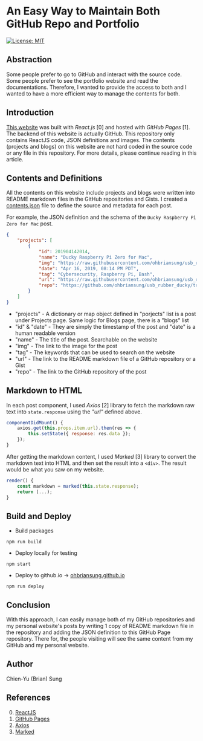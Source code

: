 # An Easy Way to Maintain Both GitHub Repo and Portfolio

[![License: MIT](https://img.shields.io/badge/License-MIT-blue.svg)](https://github.com/ohbriansung/page/blob/master/LICENSE)

## Abstraction

Some people prefer to go to GitHub and interact with the source code.
Some people prefer to see the portfolio website and read the documentations.
Therefore, I wanted to provide the access to both and I wanted to have a more efficient way to manage the contents for both.

## Introduction

[This website](https://ohbriansung.github.io) was built with *React.js* [0] and hosted with *GitHub Pages* [1].
The backend of this website is actually GitHub.
This repository only contains ReactJS code, JSON definitions and images.
The contents \(projects and blogs\) on this website are not hard coded in the source code or any file in this repository.
For more details, please continue reading in this article.

## Contents and Definitions

All the contents on this website include projects and blogs were written into README markdown files in the GitHub repositories and Gists. I created a [contents.json](https://github.com/ohbriansung/page/blob/master/src/json/contents.json) file to define the source and metadata for each post.

For example, the JSON definition and the schema of the `Ducky Raspberry Pi Zero for Mac` post.

```JSON
{
    "projects": [
        {
            "id": 201904142014,
            "name": "Ducky Raspberry Pi Zero for Mac",
            "img": "https://raw.githubusercontent.com/ohbriansung/usb_rubber_ducky/master/pi_zero_ducky/img/concept.jpg",
            "date": "Apr 16, 2019, 08:14 PM PDT",
            "tag": "Cybersecurity, Raspberry Pi, Bash",
            "url": "https://raw.githubusercontent.com/ohbriansung/usb_rubber_ducky/master/pi_zero_ducky/README.md",
            "repo": "https://github.com/ohbriansung/usb_rubber_ducky/tree/master/pi_zero_ducky"
        }
    ]
}
```

* "projects" - A dictionary or map object defined in "porjects" list is a post under Projects page. Same logic for Blogs page, there is a "blogs" list
* "id" & "date" - They are simply the timestamp of the post and "date" is a human readable version
* "name" - The title of the post. Searchable on the website
* "img" - The link to the image for the post
* "tag" - The keywords that can be used to search on the website
* "url" - The link to the README markdown file of a GitHub repository or a Gist
* "repo" - The link to the GitHub repository of the post

## Markdown to HTML

In each post component, I used *Axios* [2] library to fetch the markdown raw text into `state.response` using the *"url"* defined above.

```JavaScript
componentDidMount() {
    axios.get(this.props.item.url).then(res => {
        this.setState({ response: res.data });
    });
}
```

After getting the markdown content, I used *Marked* [3] library to convert the markdown text into HTML and then set the result into a `<div>`. The result would be what you saw on my website.

```JavaScript
render() {
    const markdown = marked(this.state.response);
    return (...);
}
```

## Build and Deploy

* Build packages
```shell
npm run build
```

* Deploy locally for testing
```shell
npm start
```

* Deploy to github.io -> [ohbriansung.github.io](https://ohbriansung.github.io)
```shell
npm run deploy
```

## Conclusion

With this approach, I can easily manage both of my GitHub repositories and my personal website's posts by writing 1 copy of README markdown file in the repository and adding the JSON definition to this GitHub Page repository. There for, the people visiting will see the same content from my GitHub and my personal website.

## Author

Chien-Yu (Brian) Sung

## References

0. [ReactJS](https://reactjs.org/)
1. [GitHub Pages](https://pages.github.com/)
2. [Axios](https://axios-http.com/docs/intro)
3. [Marked](https://marked.js.org/)
